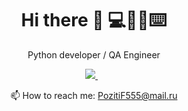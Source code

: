 <h1 align='center'>
  Hi there 👋 💻👨‍💻⌨️
</h1>
<p align='center'>
Python developer / QA Engineer
</p>

  <p align='center'>
   
  <a href="https://t.me/Cafe_racer1">
    <img src="https://img.shields.io/badge/Telegram-2CA5E0?style=for-the-badge&logo=telegram&logoColor=white"/>
  </a>&nbsp;&nbsp;
  </p>

<p align='center'>
  📫 How to reach me: <a href='mailto:Pozitif555@mail.ru'>PozitiF555@mail.ru</a>
</p>



<!---
Gitwisp/Gitwisp is a ✨ special ✨ repository because its `README.md` (this file) appears on your GitHub profile.
You can click the Preview link to take a look at your changes.
--->
